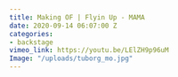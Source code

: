 ```yaml
---
title: Making OF | Flyin Up - MAMA
date: 2020-09-14 06:07:00 Z
categories:
- backstage
vimeo_link: https://youtu.be/LElZH9p96uM
Image: "/uploads/tuborg_mo.jpg"
---
```


